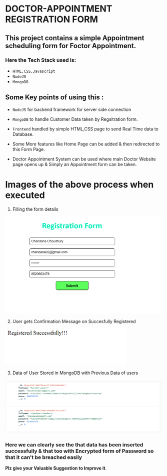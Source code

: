 # **DOCTOR-APPOINTMENT REGISTRATION FORM**

## This project contains a simple Appointment scheduling form for Foctor Appointment.

### Here the Tech Stack used is:

* `HTML,CSS,Javascript`
* `NodeJS` 
* `MongoDB`

## Some Key points of using this :
* `NodeJS` for backend framework for server side connection
* `MongoDB` to handle Customer Data taken by Regsitration form.
* `Frontend` handled by simple HTML,CSS page to send Real Time data to Database.

* Some More features like Home Page can be added & then redirected to this Form Page.
* Doctor Appointment System can be used where main Doctor Website page opens up & Simply an Appointment form can be taken.

# **Images of the above process when executed**

1. Filling the form details 

![Registration](Screenshots/Registration.PNG)

2. User gets Confirmation Message on Succesfully Registered

![Register Successfully](Screenshots/Register%20Successfully.PNG)

3. Data of User Stored in MongoDB with Previous Data of users

![Database](Screenshots/Data%20Insert.png)
### Here we can clearly see the that data has been inserted successfully & that too with Encrypted form of Password so that it can't be breached easily


**Plz give your Valuable Suggestion to Improve it**.